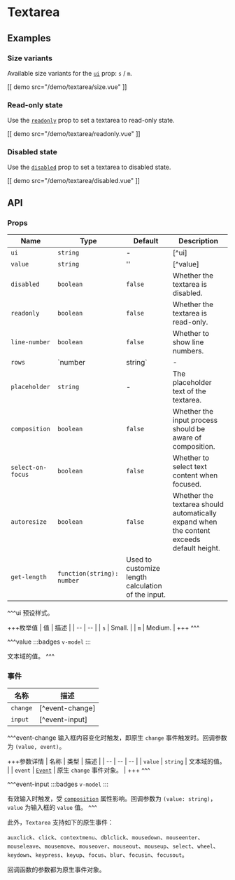 # Textarea

## Examples

### Size variants

Available size variants for the [`ui`](#props-ui) prop: `s` / `m`.

[[ demo src="/demo/textarea/size.vue" ]]

### Read-only state

Use the [`readonly`](#props-readonly) prop to set a textarea to read-only state.

[[ demo src="/demo/textarea/readonly.vue" ]]

### Disabled state

Use the [`disabled`](#props-disabled) prop to set a textarea to disabled state.

[[ demo src="/demo/textarea/disabled.vue" ]]

## API

### Props

| Name | Type | Default | Description |
| -- | -- | -- | -- |
| ``ui`` | `string` | - | [^ui] |
| ``value`` | `string` | '' | [^value] |
| ``disabled`` | `boolean` | `false` | Whether the textarea is disabled. |
| ``readonly`` | `boolean` | `false` | Whether the textarea is read-only. |
| ``line-number`` | `boolean` | `false` | Whether to show line numbers. |
| ``rows`` | `number | string` | - | The default visible rows of the textarea. |
| ``placeholder`` | `string` | - | The placeholder text of the textarea. |
| ``composition`` | `boolean` | `false` | Whether the input process should be aware of composition. |
| ``select-on-focus`` | `boolean` | `false` | Whether to select text content when focused. |
| ``autoresize`` | `boolean` | `false` | Whether the textarea should automatically expand when the content exceeds default height. |
| ``get-length`` | `function(string): number` | Used to customize length calculation of the input. |

^^^ui
预设样式。

+++枚举值
| 值 | 描述 |
| -- | -- |
| `s` | Small. |
| `m` | Medium. |
+++
^^^

^^^value
:::badges
`v-model`
:::

文本域的值。
^^^

### 事件

| 名称 | 描述 |
| -- | -- |
| ``change`` | [^event-change] |
| ``input`` | [^event-input] |

^^^event-change
输入框内容变化时触发，即原生 `change` 事件触发时。回调参数为 `(value, event)`。

+++参数详情
| 名称 | 类型 | 描述 |
| -- | -- | -- |
| `value` | `string` | 文本域的值。 |
| `event` | [`Event`](https://developer.mozilla.org/zh-CN/docs/Web/Events/change) | 原生 `change` 事件对象。 |
+++
^^^

^^^event-input
:::badges
`v-model`
:::

有效输入时触发，受 [`composition`](#props-composition) 属性影响。回调参数为 `(value: string)`，`value` 为输入框的 `value` 值。
^^^

此外，`Textarea` 支持如下的原生事件：

`auxclick`、`click`、`contextmenu`、`dblclick`、`mousedown`、`mouseenter`、`mouseleave`、`mousemove`、`mouseover`、`mouseout`、`mouseup`、`select`、`wheel`、`keydown`、`keypress`、`keyup`、`focus`、`blur`、`focusin`、`focusout`。

回调函数的参数都为原生事件对象。
